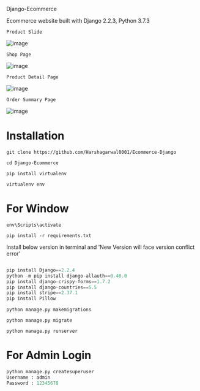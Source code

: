 Django-Ecommerce


Ecommerce website built with Django 2.2.3, Python 3.7.3 


`Product Slide`

![image](https://github.com/Harshagarwal0001/Ecommerce-Django/assets/163342847/b1c92ca0-770a-47ac-bf18-1d67796c5805)


`Shop Page`

![image](https://github.com/Harshagarwal0001/Ecommerce-Django/assets/163342847/39187d17-5ab5-4aa3-96de-d78dc3a2f479)


`Product Detail Page`

![image](https://github.com/Harshagarwal0001/Ecommerce-Django/assets/163342847/e8d317a1-884d-4fc7-97a5-4b83773b5e22)


`Order Summary Page`

![image](https://github.com/Harshagarwal0001/Ecommerce-Django/assets/163342847/41cf4831-5497-4f8b-b5c3-df2c437ddb4c)


# Installation

`git clone https://github.com/Harshagarwal0001/Ecommerce-Django`

`cd Django-Ecommerce`

`pip install virtualenv`

`virtualenv env`


# For Window

`env\Scripts\activate`

`pip install -r requirements.txt`

Install below version in terminal and 'New Version will face version conflict error'

```python

pip install Django==2.2.4
python -m pip install django-allauth==0.40.0
pip install django-crispy-forms==1.7.2
pip install django-countries==5.5
pip install stripe==2.37.1
pip install Pillow

```

`python manage.py makemigrations`

`python manage.py migrate`

`python manage.py runserver`

# For Admin Login

```python
python manage.py createsuperuser
Username : admin
Password : 12345678
```


 
 
